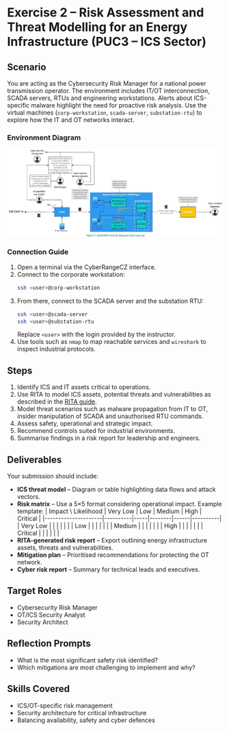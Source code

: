 # Exercise 2 – Risk Assessment and Threat Modelling for an Energy Infrastructure (PUC3 – ICS Sector)

## Scenario
You are acting as the Cybersecurity Risk Manager for a national power transmission operator. The environment includes IT/OT interconnection, SCADA servers, RTUs and engineering workstations. Alerts about ICS-specific malware highlight the need for proactive risk analysis. Use the virtual machines (`corp-workstation`, `scada-server`, `substation-rtu`) to explore how the IT and OT networks interact.

### Environment Diagram
![Energy topology](../static/diagram_energy.png)

### Connection Guide
1. Open a terminal via the CyberRangeCZ interface.
2. Connect to the corporate workstation:
   ```bash
   ssh <user>@corp-workstation
   ```
3. From there, connect to the SCADA server and the substation RTU:
   ```bash
   ssh <user>@scada-server
   ssh <user>@substation-rtu
   ```
   Replace `<user>` with the login provided by the instructor.
4. Use tools such as `nmap` to map reachable services and `wireshark` to inspect industrial protocols.

## Steps
1. Identify ICS and IT assets critical to operations.
2. Use RITA to model ICS assets, potential threats and vulnerabilities as described in the [RITA guide](rita_guide.md).
3. Model threat scenarios such as malware propagation from IT to OT, insider manipulation of SCADA and unauthorised RTU commands.
4. Assess safety, operational and strategic impact.
5. Recommend controls suited for industrial environments.
6. Summarise findings in a risk report for leadership and engineers.

## Deliverables
Your submission should include:
- **ICS threat model** – Diagram or table highlighting data flows and attack vectors.
- **Risk matrix** – Use a 5×5 format considering operational impact. Example template:
  | Impact \ Likelihood | Very Low | Low | Medium | High | Critical |
  |---------------------|----------|-----|--------|------|----------|
  | Very Low            |          |     |        |      |          |
  | Low                 |          |     |        |      |          |
  | Medium              |          |     |        |      |          |
  | High                |          |     |        |      |          |
  | Critical            |          |     |        |      |          |
- **RITA-generated risk report** – Export outlining energy infrastructure assets, threats and vulnerabilities.
- **Mitigation plan** – Prioritised recommendations for protecting the OT network.
- **Cyber risk report** – Summary for technical leads and executives.

## Target Roles
- Cybersecurity Risk Manager
- OT/ICS Security Analyst
- Security Architect

## Reflection Prompts
- What is the most significant safety risk identified?
- Which mitigations are most challenging to implement and why?

## Skills Covered
- ICS/OT-specific risk management
- Security architecture for critical infrastructure
- Balancing availability, safety and cyber defences
